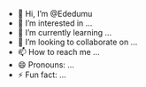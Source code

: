 - 👋 Hi, I’m @Ededumu
- 👀 I’m interested in ...
- 🌱 I’m currently learning ...
- 💞️ I’m looking to collaborate on ...
- 📫 How to reach me ...
- 😄 Pronouns: ...
- ⚡ Fun fact: ...

<!---
Ededumu/Ededumu is a ✨ special ✨ repository because its `README.md` (this file) appears on your GitHub profile.
You can click the Preview link to take a look at your changes.
--->
